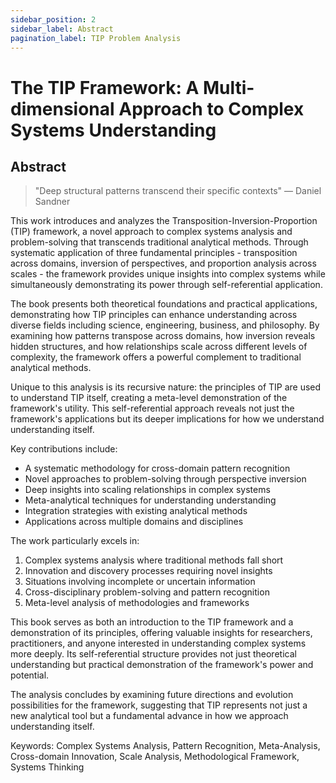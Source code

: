 ```yaml
---
sidebar_position: 2
sidebar_label: Abstract
pagination_label: TIP Problem Analysis
---
```


# The TIP Framework: A Multi-dimensional Approach to Complex Systems Understanding
## Abstract
> "Deep structural patterns transcend their specific contexts" — Daniel Sandner

This work introduces and analyzes the Transposition-Inversion-Proportion (TIP) framework, a novel approach to complex systems analysis and problem-solving that transcends traditional analytical methods. Through systematic application of three fundamental principles - transposition across domains, inversion of perspectives, and proportion analysis across scales - the framework provides unique insights into complex systems while simultaneously demonstrating its power through self-referential application.

The book presents both theoretical foundations and practical applications, demonstrating how TIP principles can enhance understanding across diverse fields including science, engineering, business, and philosophy. By examining how patterns transpose across domains, how inversion reveals hidden structures, and how relationships scale across different levels of complexity, the framework offers a powerful complement to traditional analytical methods.

Unique to this analysis is its recursive nature: the principles of TIP are used to understand TIP itself, creating a meta-level demonstration of the framework's utility. This self-referential approach reveals not just the framework's applications but its deeper implications for how we understand understanding itself.

Key contributions include:
- A systematic methodology for cross-domain pattern recognition
- Novel approaches to problem-solving through perspective inversion
- Deep insights into scaling relationships in complex systems
- Meta-analytical techniques for understanding understanding
- Integration strategies with existing analytical methods
- Applications across multiple domains and disciplines

The work particularly excels in:
1. Complex systems analysis where traditional methods fall short
2. Innovation and discovery processes requiring novel insights
3. Situations involving incomplete or uncertain information
4. Cross-disciplinary problem-solving and pattern recognition
5. Meta-level analysis of methodologies and frameworks

This book serves as both an introduction to the TIP framework and a demonstration of its principles, offering valuable insights for researchers, practitioners, and anyone interested in understanding complex systems more deeply. Its self-referential structure provides not just theoretical understanding but practical demonstration of the framework's power and potential.

The analysis concludes by examining future directions and evolution possibilities for the framework, suggesting that TIP represents not just a new analytical tool but a fundamental advance in how we approach understanding itself.

Keywords: Complex Systems Analysis, Pattern Recognition, Meta-Analysis, Cross-domain Innovation, Scale Analysis, Methodological Framework, Systems Thinking
